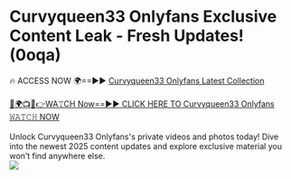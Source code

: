 # Curvyqueen33 Onlyfans Exclusive Content Leak - Fresh Updates! (0oqa)

🔥 ACCESS NOW 🌍==►► <a href="https://tinyurl.com/kvy9nzfs" rel="nofollow">Curvyqueen33 Onlyfans Latest Collection</a>
<br><br>
[🔴🌍📺📱👉WA𝚃CH Now==►► CLICK HERE TO Curvyqueen33 Onlyfans 𝚆𝙰𝚃𝙲𝙷 NOW](https://tinyurl.com/kvy9nzfs)
<br><br>
Unlock Curvyqueen33 Onlyfans's private videos and photos today! Dive into the newest 2025 content updates and explore exclusive material you won’t find anywhere else.
<br>
<a href="https://tinyurl.com/kvy9nzfs" rel="nofollow" data-target="animated-image.originalLink"><img src="https://camo.githubusercontent.com/8a4f000d20f83aca3bf7ec5f350d767afa0574a8a352519fd8cfa583a6f93a33/68747470733a2f2f692e696d6775722e636f6d2f644a486b345a712e676966" data-canonical-src="https://i.imgur.com/dJHk4Zq.gif" style="max-width: 100%; display: inline-block;" data-target="animated-image.originalImage"></a>
<br>
